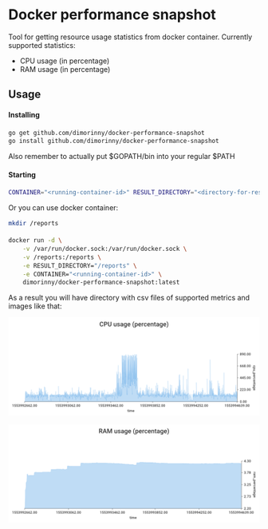 # Docker performance snapshot

Tool for getting resource usage statistics from docker container. Currently supported statistics:
* CPU usage (in percentage)
* RAM usage (in percentage)

## Usage

#### Installing

```bash
go get github.com/dimorinny/docker-performance-snapshot
go install github.com/dimorinny/docker-performance-snapshot
```

Also remember to actually put $GOPATH/bin into your regular $PATH

#### Starting

```bash
CONTAINER="<running-container-id>" RESULT_DIRECTORY="<directory-for-results>" docker-performance-snapshot
```

Or you can use docker container:

```bash
mkdir /reports

docker run -d \
    -v /var/run/docker.sock:/var/run/docker.sock \
    -v /reports:/reports \
    -e RESULT_DIRECTORY="/reports" \
    -e CONTAINER="<running-container-id>" \
    dimorinny/docker-performance-snapshot:latest
```
As a result you will have directory with csv files of supported metrics and images like that:

![CPU usage example graph](https://raw.githubusercontent.com/dimorinny/docker-performance-snapshot/master/example/cpu.png)

![RAM usage example graph](https://raw.githubusercontent.com/dimorinny/docker-performance-snapshot/master/example/ram.png)
